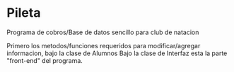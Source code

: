 # Pileta
Programa de cobros/Base de datos sencillo para club de natacion

Primero los metodos/funciones requeridos para modificar/agregar informacion, bajo la clase de Alumnos
Bajo la clase de Interfaz esta la parte "front-end" del programa.
